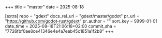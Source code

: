 +++
title = "master"
date = 2025-08-18

[extra]
repo = "gdext"
docs_rel_url = "gdext/master/godot"
pr_url = "https://github.com/godot-rust/gdext"
pr_author = ""
sort_key = 9999-01-01
date_time = 2025-08-18T21:06:18+02:00
commit_sha = "7726fbf0ae8ce41346e4e4a7eab45c1851a1f2b8"
+++


